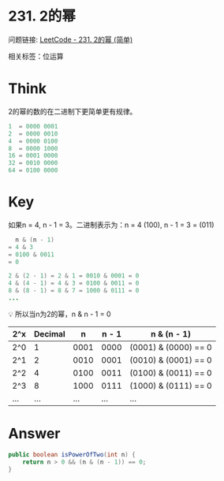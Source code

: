 # 231. 2的幂

问题链接: [LeetCode - 231. 2的幂 (简单)](https://leetcode.cn/problems/power-of-two/)

相关标签：位运算

# Think

2的幂的数的在二进制下更简单更有规律。

```java
1  = 0000 0001 
2  = 0000 0010
4  = 0000 0100
8  = 0000 1000
16 = 0001 0000
32 = 0010 0000
64 = 0100 0000
```

# Key

如果n = 4, n - 1 = 3。二进制表示为：n = 4 (100), n - 1 = 3 = (011)

```java
  n & (n - 1)
= 4 & 3
= 0100 & 0011 
= 0

2 & (2 - 1) = 2 & 1 = 0010 & 0001 = 0
4 & (4 - 1) = 4 & 3 = 0100 & 0011 = 0
8 & (8 - 1) = 8 & 7 = 1000 & 0111 = 0
...
```


💡 所以当n为2的幂，n & n - 1 = 0

| 2^x | Decimal | n | n - 1 | n & (n - 1) |
| --- | --- | --- | --- | --- |
| 2^0 | 1 | 0001 | 0000 | (0001) & (0000) == 0 |
| 2^1 | 2 | 0010 | 0001 | (0010) & (0001) == 0 |
| 2^2 | 4 | 0100 | 0011 | (0100) & (0011) == 0 |
| 2^3 | 8 | 1000 | 0111 | (1000) & (0111) == 0 |
| … | … | … | … | … |

# Answer

```java
public boolean isPowerOfTwo(int n) {
    return n > 0 && (n & (n - 1)) == 0;
}
```